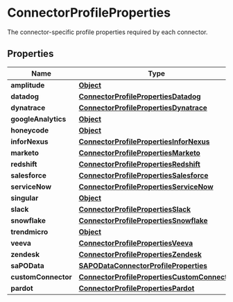 

# ConnectorProfileProperties

 The connector-specific profile properties required by each connector. 

## Properties

| Name | Type | Description | Notes |
|------------ | ------------- | ------------- | -------------|
|**amplitude** | [**Object**](Object.md) |  |  [optional] |
|**datadog** | [**ConnectorProfilePropertiesDatadog**](ConnectorProfilePropertiesDatadog.md) |  |  [optional] |
|**dynatrace** | [**ConnectorProfilePropertiesDynatrace**](ConnectorProfilePropertiesDynatrace.md) |  |  [optional] |
|**googleAnalytics** | [**Object**](Object.md) |  |  [optional] |
|**honeycode** | [**Object**](Object.md) |  |  [optional] |
|**inforNexus** | [**ConnectorProfilePropertiesInforNexus**](ConnectorProfilePropertiesInforNexus.md) |  |  [optional] |
|**marketo** | [**ConnectorProfilePropertiesMarketo**](ConnectorProfilePropertiesMarketo.md) |  |  [optional] |
|**redshift** | [**ConnectorProfilePropertiesRedshift**](ConnectorProfilePropertiesRedshift.md) |  |  [optional] |
|**salesforce** | [**ConnectorProfilePropertiesSalesforce**](ConnectorProfilePropertiesSalesforce.md) |  |  [optional] |
|**serviceNow** | [**ConnectorProfilePropertiesServiceNow**](ConnectorProfilePropertiesServiceNow.md) |  |  [optional] |
|**singular** | [**Object**](Object.md) |  |  [optional] |
|**slack** | [**ConnectorProfilePropertiesSlack**](ConnectorProfilePropertiesSlack.md) |  |  [optional] |
|**snowflake** | [**ConnectorProfilePropertiesSnowflake**](ConnectorProfilePropertiesSnowflake.md) |  |  [optional] |
|**trendmicro** | [**Object**](Object.md) |  |  [optional] |
|**veeva** | [**ConnectorProfilePropertiesVeeva**](ConnectorProfilePropertiesVeeva.md) |  |  [optional] |
|**zendesk** | [**ConnectorProfilePropertiesZendesk**](ConnectorProfilePropertiesZendesk.md) |  |  [optional] |
|**saPOData** | [**SAPODataConnectorProfileProperties**](SAPODataConnectorProfileProperties.md) |  |  [optional] |
|**customConnector** | [**ConnectorProfilePropertiesCustomConnector**](ConnectorProfilePropertiesCustomConnector.md) |  |  [optional] |
|**pardot** | [**ConnectorProfilePropertiesPardot**](ConnectorProfilePropertiesPardot.md) |  |  [optional] |



